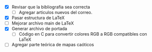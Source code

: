 - [x] Revisar que la bibliografia sea correcta
	- [ ] Agregar articulos nuevos del correo.
- [x] Pasar estructura de LaTeX
- [ ] Mejorar archivo main de LaTeX
- [x] Generar archivo de portada
	- [ ] Código en C para convertir colores RGB a RGB compatibles con LaTeX
- [ ] Agregar parte teórica de mapas caóticos